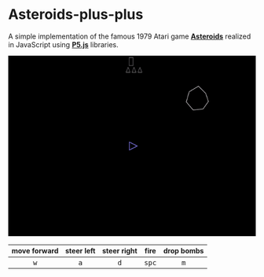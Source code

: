 # Asteroids-plus-plus

A simple implementation of the famous 1979 Atari game <b>[Asteroids](https://en.wikipedia.org/wiki/Asteroids_%28video_game%29)</b> realized in JavaScript using <b>[P5.js](https://p5js.org/)</b> libraries.

<p align="left">
  <a href="https://matteogiorgi.github.io/Asteroids-plus-plus/">
  <img src="play.gif">
  </a>
</p>

| move forward   | steer left   | steer right  | fire           | drop bombs   |
|:--------------:|:------------:|:------------:|:--------------:|:------------:|
| <kbd>w</kbd>   | <kbd>a</kbd> | <kbd>d</kbd> | <kbd>spc</kbd> | <kbd>m</kbd> |
